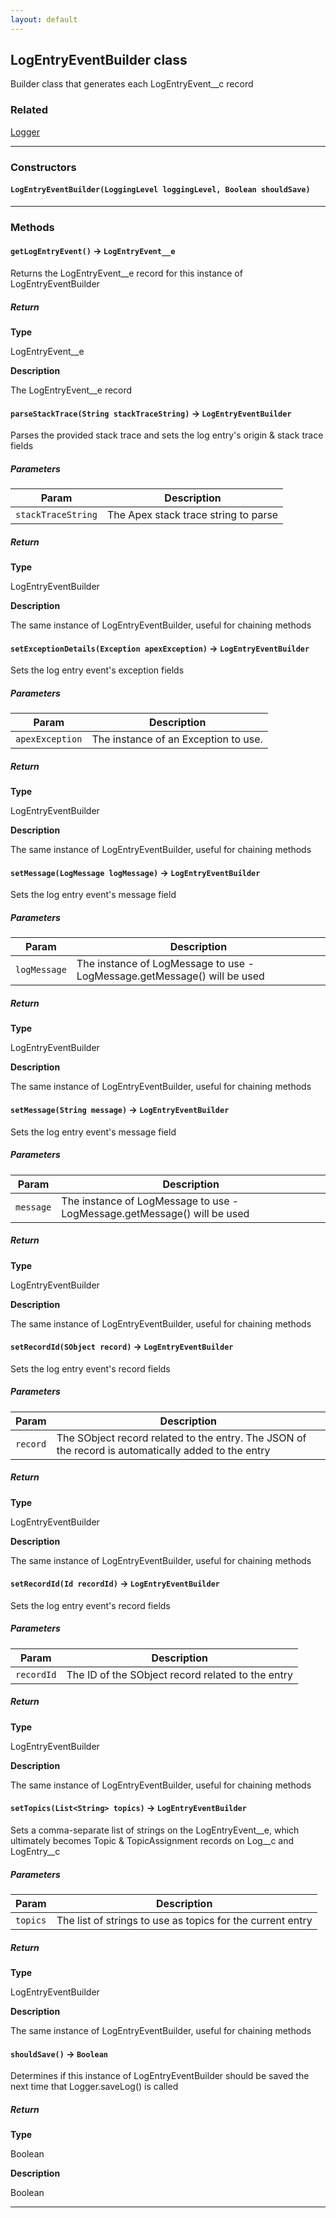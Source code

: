 ```yaml
---
layout: default
---
```

## LogEntryEventBuilder class

Builder class that generates each LogEntryEvent__c record

### Related

[Logger](Logger)

---
### Constructors
#### `LogEntryEventBuilder(LoggingLevel loggingLevel, Boolean shouldSave)`
---
### Methods
#### `getLogEntryEvent()` → `LogEntryEvent__e`

 Returns the LogEntryEvent__e record for this instance of LogEntryEventBuilder

##### Return

**Type**

LogEntryEvent__e

**Description**

The LogEntryEvent__e record

#### `parseStackTrace(String stackTraceString)` → `LogEntryEventBuilder`

 Parses the provided stack trace and sets the log entry's origin & stack trace fields

##### Parameters

|Param|Description|
|-----|-----------|
|`stackTraceString` |  The Apex stack trace string to parse |

##### Return

**Type**

LogEntryEventBuilder

**Description**

The same instance of LogEntryEventBuilder, useful for chaining methods

#### `setExceptionDetails(Exception apexException)` → `LogEntryEventBuilder`

 Sets the log entry event's exception fields

##### Parameters

|Param|Description|
|-----|-----------|
|`apexException` |  The instance of an Exception to use. |

##### Return

**Type**

LogEntryEventBuilder

**Description**

The same instance of LogEntryEventBuilder, useful for chaining methods

#### `setMessage(LogMessage logMessage)` → `LogEntryEventBuilder`

 Sets the log entry event's message field

##### Parameters

|Param|Description|
|-----|-----------|
|`logMessage` |  The instance of LogMessage to use - LogMessage.getMessage() will be used |

##### Return

**Type**

LogEntryEventBuilder

**Description**

The same instance of LogEntryEventBuilder, useful for chaining methods

#### `setMessage(String message)` → `LogEntryEventBuilder`

 Sets the log entry event's message field

##### Parameters

|Param|Description|
|-----|-----------|
|`message` |  The instance of LogMessage to use - LogMessage.getMessage() will be used |

##### Return

**Type**

LogEntryEventBuilder

**Description**

The same instance of LogEntryEventBuilder, useful for chaining methods

#### `setRecordId(SObject record)` → `LogEntryEventBuilder`

 Sets the log entry event's record fields

##### Parameters

|Param|Description|
|-----|-----------|
|`record` |  The SObject record related to the entry. The JSON of the record is automatically added to the entry |

##### Return

**Type**

LogEntryEventBuilder

**Description**

The same instance of LogEntryEventBuilder, useful for chaining methods

#### `setRecordId(Id recordId)` → `LogEntryEventBuilder`

 Sets the log entry event's record fields

##### Parameters

|Param|Description|
|-----|-----------|
|`recordId` |  The ID of the SObject record related to the entry |

##### Return

**Type**

LogEntryEventBuilder

**Description**

The same instance of LogEntryEventBuilder, useful for chaining methods

#### `setTopics(List<String> topics)` → `LogEntryEventBuilder`

 Sets a comma-separate list of strings on the LogEntryEvent__e, which ultimately becomes Topic & TopicAssignment records on Log__c and LogEntry__c

##### Parameters

|Param|Description|
|-----|-----------|
|`topics` |  The list of strings to use as topics for the current entry |

##### Return

**Type**

LogEntryEventBuilder

**Description**

The same instance of LogEntryEventBuilder, useful for chaining methods

#### `shouldSave()` → `Boolean`

 Determines if this instance of LogEntryEventBuilder should be saved the next time that Logger.saveLog() is called

##### Return

**Type**

Boolean

**Description**

Boolean

---

